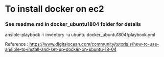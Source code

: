


# To install docker on ec2

### See readme.md in docker_ubuntu1804 folder for details

ansible-playbook -i inventory -u ubuntu docker_ubuntu1804/playbook.yml

Reference :
https://www.digitalocean.com/community/tutorials/how-to-use-ansible-to-install-and-set-up-docker-on-ubuntu-18-04
